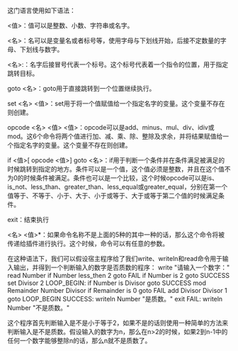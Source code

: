这门语言使用如下语法：
 
<值>：值可以是整数、小数、字符串或名字。

<名>：名可以是变量名或者标号等，使用字母与下划线开始，后接不定数量的字母、下划线与数字。

<名>:：名字后接冒号代表一个标号。这个标号代表着一个指令的位置，用于指定跳转目标。

goto <名>：goto用于直接跳转到一个位置继续执行。

set <名> <值>：set用于将一个值赋值给一个指定名字的变量。这个变量不存在则创建。

opcode <名> <值> <值>：opcode可以是add、minus、mul、div、idiv或mod。这6个命令将两个值进行加、减、乘、除、整除及求余，并将结果赋值给一个指定名字的变量。这个变量不存在则创建。

if <值>[ opcode <值>] goto <名>：if用于判断一个条件并在条件满足被满足的时候跳转到指定的地方。条件可以是一个值，这个值必须是整数，并且在这个值不为0的时候条件被满足。条件也可以是一个比较，这个时候opcode可以是is、is_not、less_than、greater_than、less_equal或greater_equal，分别在第一个值等于、不等于、小于、大于、小于或等于、大于或等于第二个值的时候满足条件。

exit：结束执行

<名> <值>*：如果命令名称不是上面的5种的其中一种的话，那么这个命令将被传递给插件进行执行。这个时候，命令可以有任意的参数。
 
在这种语法下，我们可以假设宿主程序给了我们write、writeln和read命令用于输入输出，并得到一个判断输入的数字是否质数的程序：
  write "请输入一个数字："
  read Number
  if Number less_then 2 goto FAIL
  if Number is 2 goto SUCCESS
  set Divisor 2
LOOP_BEGIN:
  if Number is Divisor goto SUCCESS
  mod Remainder Number Divisor
  if Remainder is 0 goto FAIL
  add Divisor Divisor 1
  goto LOOP_BEGIN
SUCCESS:
  writeln Number "是质数。"
  exit
FAIL:
  writeln Number "不是质数。"
  
这个程序首先判断输入是不是小于等于2，如果不是的话则使用一种简单的方法来判断输入是不是质数。假设输入的数字为n，那么在n>2的时候，如果2到n-1中的任何一个数字能够整除n的话，那么n就不是质数了。
